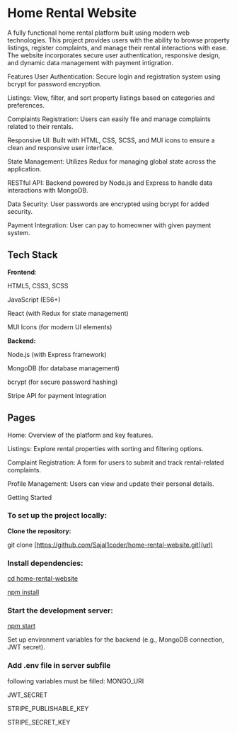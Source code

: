 # **Home Rental Website**


A fully functional home rental platform built using modern web technologies. This project provides users with the ability to browse property listings, register complaints, and manage their rental interactions with ease. The website incorporates secure user authentication, responsive design, and dynamic data management with payment intigration.

Features
User Authentication: Secure login and registration system using bcrypt for password encryption.


Listings: View, filter, and sort property listings based on categories and preferences.


Complaints Registration: Users can easily file and manage complaints related to their rentals.


Responsive UI: Built with HTML, CSS, SCSS, and MUI icons to ensure a clean and responsive user interface.

State Management: Utilizes Redux for managing global state across the application.

RESTful API: Backend powered by Node.js and Express to handle data interactions with MongoDB.

Data Security: User passwords are encrypted using bcrypt for added security.

Payment Integration: User can pay to homeowner with given payment system.

## **Tech Stack**
**Frontend**:

HTML5, CSS3, SCSS

JavaScript (ES6+)

React (with Redux for state management)

MUI Icons (for modern UI elements)

**Backend:**

Node.js (with Express framework)

MongoDB (for database management)

bcrypt (for secure password hashing)

Stripe API for payment Integration

## **Pages**

Home: Overview of the platform and key features.

Listings: Explore rental properties with sorting and filtering options.

Complaint Registration: A form for users to submit and track rental-related complaints.

Profile Management: Users can view and update their personal details.

Getting Started

### To set up the project locally:

**Clone the repository:**


git clone [https://github.com/Sajal1coder/home-rental-website.git](url)

### **Install dependencies:**


[cd home-rental-website](url)

[npm install](url)

### **Start the development server:**


[npm start](url)

Set up environment variables for the backend (e.g., MongoDB connection, JWT secret).

### Add .env file in server subfile
following variables must be filled:
MONGO_URI

JWT_SECRET

STRIPE_PUBLISHABLE_KEY

STRIPE_SECRET_KEY
